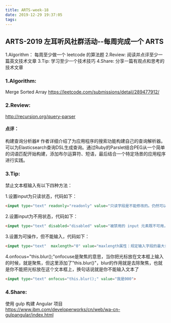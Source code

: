 ```yaml
---
title: ARTS-week-18
date: 2019-12-29 19:37:05
tags:
---
```


## ARTS-2019 左耳听风社群活动--每周完成一个 ARTS
1.Algorithm： 每周至少做一个 leetcode 的算法题
2.Review: 阅读并点评至少一篇英文技术文章
3.Tip: 学习至少一个技术技巧
4.Share: 分享一篇有观点和思考的技术文章

### 1.Algorithm:

Merge Sorted Array https://leetcode.com/submissions/detail/289477912/

### 2.Review:

http://recursion.org/query-parser

#### 点评：
构建查询分析器#
作者详细介绍了为应用程序的搜索功能构建自己的查询解析器。可以为Elasticsearch查询DSL生成查询。通过Ruby的Parslet结合PEG从一个简单的词语匹配开始构建，添加布尔运算符、短语，最后结合一个特定场景的应用程序进行实践。

### 3.Tip:

禁止文本框输入有以下四种方法：

1.设置input为只读状态，代码如下：
``` html
<input type="text" readonly="readonly" value="只读字段是不能修改的。仍然可以使用 tab 键切换到该字段，还可以选中或拷贝其文本。">
```
2.设置input为不用状态，代码如下：
``` html
<input type="text" disabled="disabled" value="被禁用的 input 元素既不可用，也不可点击">
```
3.设置为可操作，但不能输入，代码如下：
``` html
<input type="text"  maxlength="0" value="maxlength属性：规定输入字段的最大长度">
```
4.onfocus="this.blur();"onfocuse是聚焦的意思，当你把光标放在文本框上输入的时候，就是聚焦，但这里添加了"this.blur()"，blur的作用就是去除聚焦，也就是你不能把光标放在这个文本框上，换句话说就是你不能输入文本了
``` html
<input type="text" onfocus="this.blur();" value="我是000">
```

### 4.Share:

使用 gulp 构建 Angular 项目
https://www.ibm.com/developerworks/cn/web/wa-cn-gulpangular/index.html
